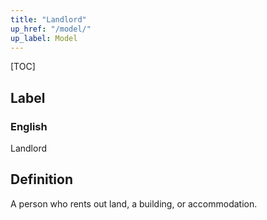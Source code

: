 ```yaml
---
title: "Landlord"
up_href: "/model/"
up_label: Model
---
```


[TOC]

## Label

### English
Landlord


## Definition
A person who rents out land, a building, or accommodation. 


    
